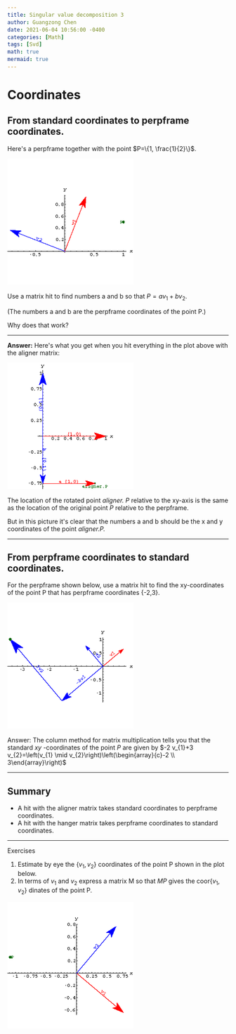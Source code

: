 ```yaml
---
title: Singular value decomposition 3
author: Guangzong Chen
date: 2021-06-04 10:56:00 -0400
categories: [Math]
tags: [Svd]
math: true
mermaid: true
---
```


# Coordinates



## From standard coordinates to perpframe coordinates.

Here's a perpframe together with the point $P=\{1, \frac{1}{2}\}$.

![](https://raw.githubusercontent.com/chen-gz/picBed/master/20210604105828.png)

Use a matrix hit to find numbers a and $\mathrm{b}$ so that $P=a v_{1}+b v_{2}$.

(The numbers a and b are the perpframe coordinates of the point P.) 

Why does that work? 

----

**Answer:** Here's what you get when you hit everything in the plot above with the aligner matrix: 

![](https://raw.githubusercontent.com/chen-gz/picBed/master/20210604110029.png)

The location of the rotated point *aligner. P* relative to the xy-axis is the same as the location of the original point *P* relative to the perpframe. 

But in this picture it's clear that the numbers a and b should be the x and y coordinates of the point *aligner.P.* 

-----

## From perpframe coordinates to standard coordinates.

For the perpframe shown below, use a matrix hit to find the xy-coordinates of the point P that has perpframe coordinates {-2,3}. 

![](https://raw.githubusercontent.com/chen-gz/picBed/master/20210604110138.png)

Answer: The column method for matrix multiplication tells you that the standard $x y$ -coordinates of the point $P$ are given by $-2 v_{1}+3 v_{2}=\left(v_{1} \mid v_{2}\right)\left(\begin{array}{c}-2 \\ 3\end{array}\right)$

---

## Summary

- A hit with the aligner matrix takes standard coordinates to perpframe coordinates.
- A hit with the hanger matrix takes perpframe coordinates to standard coordinates.

---

Exercises
1. Estimate by eye the $\{v_{1}, v_{2}\}$ coordinates of the point $\mathrm{P}$ shown in the plot below.
2. In terms of $v_{1}$ and $v_{2}$ express a matrix $\mathrm{M}$ so that $M P$ gives the coor$\{v_{1}, v_{2}\}$ dinates of the point $\mathrm{P}$.

![](https://raw.githubusercontent.com/chen-gz/picBed/master/20210604110219.png)

